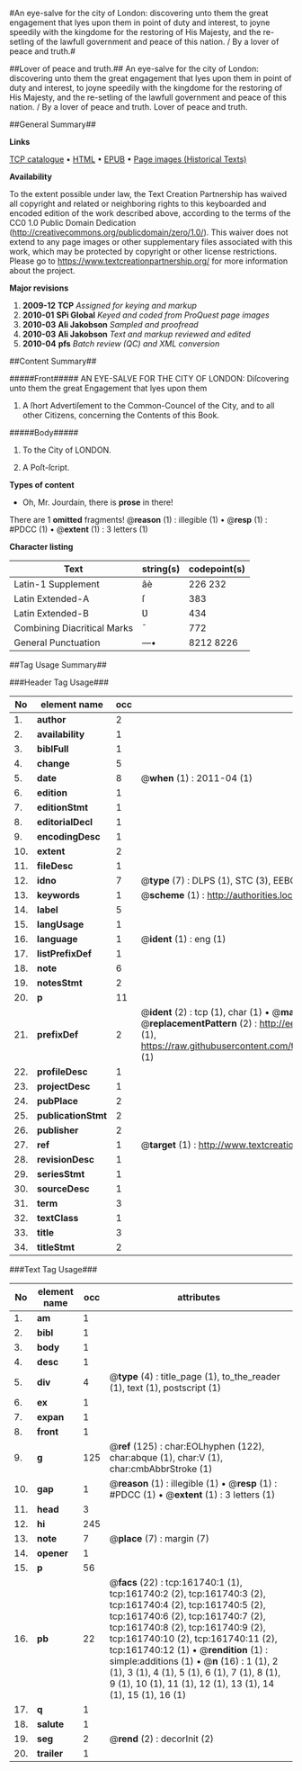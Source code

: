 #An eye-salve for the city of London: discovering unto them the great engagement that lyes upon them in point of duty and interest, to joyne speedily with the kingdome for the restoring of His Majesty, and the re-setling of the lawfull government and peace of this nation. / By a lover of peace and truth.#

##Lover of peace and truth.##
An eye-salve for the city of London: discovering unto them the great engagement that lyes upon them in point of duty and interest, to joyne speedily with the kingdome for the restoring of His Majesty, and the re-setling of the lawfull government and peace of this nation. / By a lover of peace and truth.
Lover of peace and truth.

##General Summary##

**Links**

[TCP catalogue](http://www.ota.ox.ac.uk/tcp/)  • 
[HTML](http://tei.it.ox.ac.uk/tcp/Texts-HTML/free/A84/A84319.html)  • 
[EPUB](http://tei.it.ox.ac.uk/tcp/Texts-EPUB/free/A84/A84319.epub) • 
[Page images (Historical Texts)](https://historicaltexts.jisc.ac.uk/eebo-99862432e)

**Availability**

To the extent possible under law, the Text Creation Partnership has waived all copyright and related or neighboring rights to this keyboarded and encoded edition of the work described above, according to the terms of the CC0 1.0 Public Domain Dedication (http://creativecommons.org/publicdomain/zero/1.0/). This waiver does not extend to any page images or other supplementary files associated with this work, which may be protected by copyright or other license restrictions. Please go to https://www.textcreationpartnership.org/ for more information about the project.

**Major revisions**

1. __2009-12__ __TCP__ *Assigned for keying and markup*
1. __2010-01__ __SPi Global__ *Keyed and coded from ProQuest page images*
1. __2010-03__ __Ali Jakobson__ *Sampled and proofread*
1. __2010-03__ __Ali Jakobson__ *Text and markup reviewed and edited*
1. __2010-04__ __pfs__ *Batch review (QC) and XML conversion*

##Content Summary##

#####Front#####
AN EYE-SALVE FOR THE CITY OF LONDON: Diſcovering unto them the great Engagement that lyes upon them 
1. A ſhort Advertiſement to the Common-Councel of the City, and to all other Citizens, concerning the Contents of this Book.

#####Body#####

1. To the City of LONDON.

1. A Poſt-ſcript.

**Types of content**

  * Oh, Mr. Jourdain, there is **prose** in there!

There are 1 **omitted** fragments! 
 @__reason__ (1) : illegible (1)  •  @__resp__ (1) : #PDCC (1)  •  @__extent__ (1) : 3 letters (1)

**Character listing**


|Text|string(s)|codepoint(s)|
|---|---|---|
|Latin-1 Supplement|âè|226 232|
|Latin Extended-A|ſ|383|
|Latin Extended-B|Ʋ|434|
|Combining             Diacritical Marks|̄|772|
|General Punctuation|—•|8212 8226|

##Tag Usage Summary##

###Header Tag Usage###

|No|element name|occ|attributes|
|---|---|---|---|
|1.|__author__|2||
|2.|__availability__|1||
|3.|__biblFull__|1||
|4.|__change__|5||
|5.|__date__|8| @__when__ (1) : 2011-04 (1)|
|6.|__edition__|1||
|7.|__editionStmt__|1||
|8.|__editorialDecl__|1||
|9.|__encodingDesc__|1||
|10.|__extent__|2||
|11.|__fileDesc__|1||
|12.|__idno__|7| @__type__ (7) : DLPS (1), STC (3), EEBO-CITATION (1), PROQUEST (1), VID (1)|
|13.|__keywords__|1| @__scheme__ (1) : http://authorities.loc.gov/ (1)|
|14.|__label__|5||
|15.|__langUsage__|1||
|16.|__language__|1| @__ident__ (1) : eng (1)|
|17.|__listPrefixDef__|1||
|18.|__note__|6||
|19.|__notesStmt__|2||
|20.|__p__|11||
|21.|__prefixDef__|2| @__ident__ (2) : tcp (1), char (1)  •  @__matchPattern__ (2) : ([0-9\-]+):([0-9IVX]+) (1), (.+) (1)  •  @__replacementPattern__ (2) : http://eebo.chadwyck.com/downloadtiff?vid=$1&page=$2 (1), https://raw.githubusercontent.com/textcreationpartnership/Texts/master/tcpchars.xml#$1 (1)|
|22.|__profileDesc__|1||
|23.|__projectDesc__|1||
|24.|__pubPlace__|2||
|25.|__publicationStmt__|2||
|26.|__publisher__|2||
|27.|__ref__|1| @__target__ (1) : http://www.textcreationpartnership.org/docs/. (1)|
|28.|__revisionDesc__|1||
|29.|__seriesStmt__|1||
|30.|__sourceDesc__|1||
|31.|__term__|3||
|32.|__textClass__|1||
|33.|__title__|3||
|34.|__titleStmt__|2||


###Text Tag Usage###

|No|element name|occ|attributes|
|---|---|---|---|
|1.|__am__|1||
|2.|__bibl__|1||
|3.|__body__|1||
|4.|__desc__|1||
|5.|__div__|4| @__type__ (4) : title_page (1), to_the_reader (1), text (1), postscript (1)|
|6.|__ex__|1||
|7.|__expan__|1||
|8.|__front__|1||
|9.|__g__|125| @__ref__ (125) : char:EOLhyphen (122), char:abque (1), char:V (1), char:cmbAbbrStroke (1)|
|10.|__gap__|1| @__reason__ (1) : illegible (1)  •  @__resp__ (1) : #PDCC (1)  •  @__extent__ (1) : 3 letters (1)|
|11.|__head__|3||
|12.|__hi__|245||
|13.|__note__|7| @__place__ (7) : margin (7)|
|14.|__opener__|1||
|15.|__p__|56||
|16.|__pb__|22| @__facs__ (22) : tcp:161740:1 (1), tcp:161740:2 (2), tcp:161740:3 (2), tcp:161740:4 (2), tcp:161740:5 (2), tcp:161740:6 (2), tcp:161740:7 (2), tcp:161740:8 (2), tcp:161740:9 (2), tcp:161740:10 (2), tcp:161740:11 (2), tcp:161740:12 (1)  •  @__rendition__ (1) : simple:additions (1)  •  @__n__ (16) : 1 (1), 2 (1), 3 (1), 4 (1), 5 (1), 6 (1), 7 (1), 8 (1), 9 (1), 10 (1), 11 (1), 12 (1), 13 (1), 14 (1), 15 (1), 16 (1)|
|17.|__q__|1||
|18.|__salute__|1||
|19.|__seg__|2| @__rend__ (2) : decorInit (2)|
|20.|__trailer__|1||
